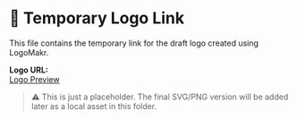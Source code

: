 # 🔗 Temporary Logo Link

This file contains the temporary link for the draft logo created using LogoMakr.

**Logo URL:**  
[Logo Preview](https://app.logomakr.com/8afsda)

> ⚠️ This is just a placeholder. The final SVG/PNG version will be added later as a local asset in this folder.
